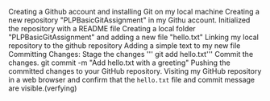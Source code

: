 Creating a Github account and installing Git on my local machine
Creating a new repository "PLPBasicGitAssignment" in my Githu account. Initialized the repository with a README file
Creating a local folder "PLPBasicGitAssignment" and adding a new file "hello.txt"
Linking my local repository to the github repository
Adding a simple text to my new file
Committing Changes:
 Stage the changes ''' git add hello.txt'''
Commit the changes.
 git commit -m "Add hello.txt with a greeting"
 Pushing the committed changes to your GitHub repository.
  Visiting my GitHub repository in a web browser and confirm that the `hello.txt` file and commit message are visible.(verfying)


